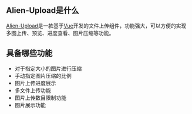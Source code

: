 

## Alien-Upload是什么

[Alien-Upload](https://github.com/ZhuLiangT/v-alien-upload)是一款基于[Vue](https://cn.vuejs.org/v2/guide/)开发的文件上传组件，功能强大，可以方便的实现多图上传、预览、进度查看、图片压缩等功能。

## 具备哪些功能

* 对于指定大小的图片进行压缩
* 手动指定图片压缩的比例
* 图片上传进度展示
* 多文件上传功能
* 图片上传数目限制功能
* 图片展示功能
